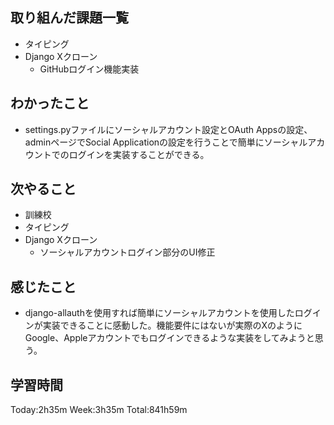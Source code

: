 ## 取り組んだ課題一覧
- タイピング
- Django Xクローン
    - GitHubログイン機能実装
## わかったこと
- settings.pyファイルにソーシャルアカウント設定とOAuth Appsの設定、adminページでSocial Applicationの設定を行うことで簡単にソーシャルアカウントでのログインを実装することができる。
## 次やること
- 訓練校
- タイピング
- Django Xクローン
    - ソーシャルアカウントログイン部分のUI修正
## 感じたこと
- django-allauthを使用すれば簡単にソーシャルアカウントを使用したログインが実装できることに感動した。機能要件にはないが実際のXのようにGoogle、Appleアカウントでもログインできるような実装をしてみようと思う。
## 学習時間
Today:2h35m Week:3h35m Total:841h59m